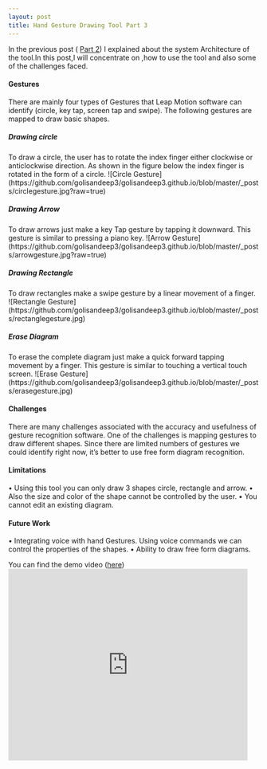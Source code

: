 ```yaml
---
layout: post
title: Hand Gesture Drawing Tool Part 3
---
```


In the previous post ( [Part 2](http://golisandeep3.github.io/Hand-Gesture-Drawing-Tool-Part-2/)) I explained about the system Architecture of the tool.In this post,I will concentrate on ,how to use the tool and also some of the challenges faced.

<h4>Gestures</h4>
There are mainly four types of Gestures that Leap Motion software can identify (circle, key tap, screen tap and swipe). The following gestures are mapped to draw basic shapes.

<h5> Drawing circle</h5>
To draw a circle, the user has to rotate the index finger either clockwise or anticlockwise direction. As shown in the figure below the index finger is rotated in the form of a circle.
![Circle Gesture](https://github.com/golisandeep3/golisandeep3.github.io/blob/master/_posts/circlegesture.jpg?raw=true)

<h5> Drawing Arrow</h5>
To draw arrows just make a key Tap gesture by tapping it downward. This gesture is similar to pressing a piano key.
![Arrow Gesture](https://github.com/golisandeep3/golisandeep3.github.io/blob/master/_posts/arrowgesture.jpg?raw=true)

<h5> Drawing Rectangle</h5>
To draw rectangles make a swipe gesture by a linear movement of a finger. 
![Rectangle Gesture](https://github.com/golisandeep3/golisandeep3.github.io/blob/master/_posts/rectanglegesture.jpg)

<h5> Erase Diagram</h5>
To erase the complete diagram just make a quick forward tapping movement by a finger. This gesture is similar to touching a vertical touch screen.
![Erase Gesture](https://github.com/golisandeep3/golisandeep3.github.io/blob/master/_posts/erasegesture.jpg)

<h4>Challenges</h4>
There are many challenges associated with the accuracy and usefulness of gesture recognition software. One of the challenges is mapping gestures to draw different shapes. Since there are limited numbers of gestures we could identify right now, it’s better to use free form diagram recognition.
<h4>Limitations</h4>
•	Using this tool you can only draw 3 shapes circle, rectangle and arrow. 
•	Also the size and color of the shape cannot be controlled by the user. 
•	You cannot edit an existing diagram.
<h4>Future Work</h4>
•	Integrating voice with hand Gestures. Using voice commands we can   control the properties of the shapes.
•	Ability to draw free form diagrams.

You can find the demo video ([here](fff))
<object width="480" height="385"><param name="movie" value="http://www.youtube.com/v/jJECepNeCJ0&amp;hl=en_US&amp;fs=1"></param><param name="allowFullScreen" value="true"></param><param name="allowscriptaccess" value="always"></param><embed src="http://www.youtube.com/v/jJECepNeCJ0&amp;hl=en_US&amp;fs=1" type="application/x-shockwave-flash" allowscriptaccess="always" allowfullscreen="true" width="480" height="385"></embed></object>
